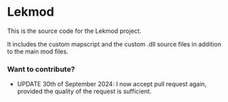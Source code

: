 # Lekmod

This is the source code for the Lekmod project.

It includes the custom mapscript and the custom .dll source files in addition to the main mod files.


### Want to contribute?
* UPDATE 30th of September 2024: I now accept pull request again, provided the quality of the request is sufficient.









